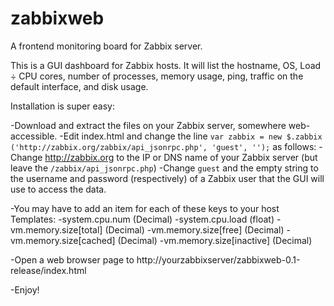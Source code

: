# zabbixweb
A frontend monitoring board for Zabbix server.

This is a GUI dashboard for Zabbix hosts. It will list the hostname, OS, Load ÷ CPU cores, number of processes, memory usage, ping, traffic on the default interface, and disk usage.

Installation is super easy:

-Download and extract the files on your Zabbix server, somewhere web-accessible.
-Edit index.html and change the line `var zabbix = new $.zabbix ('http://zabbix.org/zabbix/api_jsonrpc.php', 'guest', '');` as follows:
-Change http://zabbix.org to the IP or DNS name of your Zabbix server (but leave the `/zabbix/api_jsonrpc.php`)
-Change `guest` and the empty string to the username and password (respectively) of a Zabbix user that the GUI will use to access the data.

-You may have to add an item for each of these keys to your host Templates:
-system.cpu.num (Decimal)
-system.cpu.load (float)
-vm.memory.size[total] (Decimal)
-vm.memory.size[free] (Decimal)
-vm.memory.size[cached] (Decimal)
-vm.memory.size[inactive] (Decimal)

-Open a web browser page to http://yourzabbixserver/zabbixweb-0.1-release/index.html

-Enjoy!
